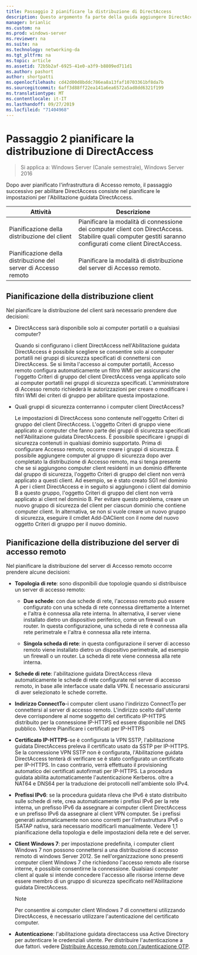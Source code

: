 ```yaml
---
title: Passaggio 2 pianificare la distribuzione di DirectAccess
description: Questo argomento fa parte della guida aggiungere DirectAccess a una distribuzione di accesso remoto esistente (VPN) per Windows Server 2016
manager: brianlic
ms.custom: na
ms.prod: windows-server
ms.reviewer: na
ms.suite: na
ms.technology: networking-da
ms.tgt_pltfrm: na
ms.topic: article
ms.assetid: 72b5b2af-6925-41e0-a3f9-b8809ed711d1
ms.author: pashort
author: shortpatti
ms.openlocfilehash: cd42d00d8bddc786ea8a13faf10703361bf8da7b
ms.sourcegitcommit: 6aff3d88ff22ea141a6ea6572a5ad8dd6321f199
ms.translationtype: MT
ms.contentlocale: it-IT
ms.lasthandoff: 09/27/2019
ms.locfileid: "71404968"
---
```

# <a name="step-2-plan-the-directaccess-deployment"></a>Passaggio 2 pianificare la distribuzione di DirectAccess

>Si applica a: Windows Server (Canale semestrale), Windows Server 2016

Dopo aver pianificato l'infrastruttura di Accesso remoto, il passaggio successivo per abilitare DirectAccess consiste nel pianificare le impostazioni per l'Abilitazione guidata DirectAccess.  
  
|Attività|Descrizione|  
|----|--------|  
|Pianificazione della distribuzione del client|Pianificare la modalità di connessione dei computer client con DirectAccess. Stabilire quali computer gestiti saranno configurati come client DirectAccess.|  
|Pianificazione della distribuzione del server di Accesso remoto|Pianificare la modalità di distribuzione del server di Accesso remoto.|  
  
## <a name="bkmk_2_1_client"></a>Pianificazione della distribuzione client  
Nel pianificare la distribuzione del client sarà necessario prendere due decisioni:  
  
-   DirectAccess sarà disponibile solo ai computer portatili o a qualsiasi computer?  
  
    Quando si configurano i client DirectAccess nell'Abilitazione guidata DirectAccess è possibile scegliere se consentire solo ai computer portatili nei gruppi di sicurezza specificati di connettersi con DirectAccess. Se si limita l'accesso ai computer portatili, Accesso remoto configura automaticamente un filtro WMI per assicurarsi che l'oggetto Criteri di gruppo del client DirectAccess venga applicato solo ai computer portatili nei gruppi di sicurezza specificati. L'amministratore di Accesso remoto richiederà le autorizzazioni per creare o modificare i filtri WMI dei criteri di gruppo per abilitare questa impostazione.  
  
-   Quali gruppi di sicurezza conterranno i computer client DirectAccess?  
  
    Le impostazioni di DirectAccess sono contenute nell'oggetto Criteri di gruppo del client DirectAccess. L'oggetto Criteri di gruppo viene applicato ai computer che fanno parte dei gruppi di sicurezza specificati nell'Abilitazione guidata DirectAccess. È possibile specificare i gruppi di sicurezza contenuti in qualsiasi dominio supportato. Prima di configurare Accesso remoto, occorre creare i gruppi di sicurezza. È possibile aggiungere computer al gruppo di sicurezza dopo aver completato la distribuzione di Accesso remoto, ma si tenga presente che se si aggiungono computer client residenti in un dominio differente dal gruppo di sicurezza, l'oggetto Criteri di gruppo del client non verrà applicato a questi client. Ad esempio, se è stato creato SG1 nel dominio A per i client DirectAccess e in seguito si aggiungono i client dal dominio B a questo gruppo, l'oggetto Criteri di gruppo del client non verrà applicato ai client nel dominio B. Per evitare questo problema, creare un nuovo gruppo di sicurezza del client per ciascun dominio che contiene computer client. In alternativa, se non si vuole creare un nuovo gruppo di sicurezza, eseguire il cmdlet Add-DAClient con il nome del nuovo oggetto Criteri di gruppo per il nuovo dominio.  
  
## <a name="bkmk_2_2_server"></a>Pianificazione della distribuzione del server di accesso remoto  
Nel pianificare la distribuzione del server di Accesso remoto occorre prendere alcune decisioni:  
  
-   **Topologia di rete**: sono disponibili due topologie quando si distribuisce un server di accesso remoto:  
  
    -   **Due schede**: con due schede di rete, l'accesso remoto può essere configurato con una scheda di rete connessa direttamente a Internet e l'altra è connessa alla rete interna. In alternativa, il server viene installato dietro un dispositivo periferico, come un firewall o un router. In questa configurazione, una scheda di rete è connessa alla rete perimetrale e l'altra è connessa alla rete interna.  
  
    -   **Singola scheda di rete**: in questa configurazione il server di accesso remoto viene installato dietro un dispositivo perimetrale, ad esempio un firewall o un router. La scheda di rete viene connessa alla rete interna.  
  
-   **Schede di rete**: l'abilitazione guidata DirectAccess rileva automaticamente le schede di rete configurate nel server di accesso remoto, in base alle interfacce usate dalla VPN. È necessario assicurarsi di aver selezionato le schede corrette.  
  
-   **Indirizzo ConnectTo**-i computer client usano l'indirizzo ConnectTo per connettersi al server di accesso remoto. L'indirizzo scelto dall'utente deve corrispondere al nome soggetto del certificato IP-HTTPS distribuito per la connessione IP-HTTPS ed essere disponibile nel DNS pubblico. Vedere Pianificare i certificati per IP-HTTPS  
  
-   **Certificato IP-HTTPS**-se è configurata la VPN SSTP, l'abilitazione guidata DirectAccess preleva il certificato usato da SSTP per IP-HTTPS. Se la connessione VPN SSTP non è configurata, l'Abilitazione guidata DirectAccess tenterà di verificare se è stato configurato un certificato per IP-HTTPS. In caso contrario, verrà effettuato il provisioning automatico dei certificati autofirmati per IP-HTTPS. La procedura guidata abilita automaticamente l'autenticazione Kerberos. oltre a NAT64 e DNS64 per la traduzione dei protocolli nell'ambiente solo IPv4.  
  
-   **Prefissi IPv6**: se la procedura guidata rileva che IPv6 è stato distribuito sulle schede di rete, crea automaticamente i prefissi IPv6 per la rete interna, un prefisso IPv6 da assegnare ai computer client DirectAccess e un prefisso IPv6 da assegnare al client VPN computer. Se i prefissi generati automaticamente non sono corretti per l'infrastruttura IPv6 o ISATAP nativa, sarà necessario modificarli manualmente. Vedere 1,1 pianificazione della topologia e delle impostazioni della rete e del server.  
  
-   **Client Windows 7**: per impostazione predefinita, i computer client Windows 7 non possono connettersi a una distribuzione di accesso remoto di windows Server 2012. Se nell'organizzazione sono presenti computer client Windows 7 che richiedono l'accesso remoto alle risorse interne, è possibile consentirne la connessione. Qualsiasi computer client al quale si intende concedere l'accesso alle risorse interne deve essere membro di un gruppo di sicurezza specificato nell'Abilitazione guidata DirectAccess.  
  
    > [!NOTE]
    > Per consentire ai computer client Windows 7 di connettersi utilizzando DirectAccess, è necessario utilizzare l'autenticazione del certificato computer.
  
-   **Autenticazione**: l'abilitazione guidata directaccess usa Active Directory per autenticare le credenziali utente. Per distribuire l'autenticazione a due fattori. vedere [Distribuire Accesso remoto con l'autenticazione OTP](../../ras/otp/Deploy-RA-OTP.md).  
  

  


